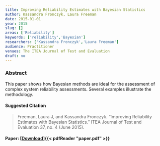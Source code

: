 ```yaml
---
title: Improving Reliability Estimates with Bayesian Statistics
author: Kassandra Fronczyk, Laura Freeman
date: 2015-01-01
year: 2015
slug: []
areas: ['Reliability']
keywords: ['reliability','Bayesian']
researchers: ['Kassandra Fronczyk','Laura Freeman']
audience: Practitioner
venues: The ITEA Journal of Test and Evaluation
draft: no
---
```




### Abstract
This paper shows how Bayesian methods are ideal for the assessment of complex system reliability assessments. Several examples illustrate the methodology.

#### Suggested Citation
> Freeman, Laura J, and Kassandra Fronczyk. “Improving Reliability Estimates with Bayesian Statistics.” ITEA Journal of Test and Evaluation 37, no. 4 (June 2015).



#### Paper: [[Download](paper.pdf)]{{< pdfReader "paper.pdf" >}}


